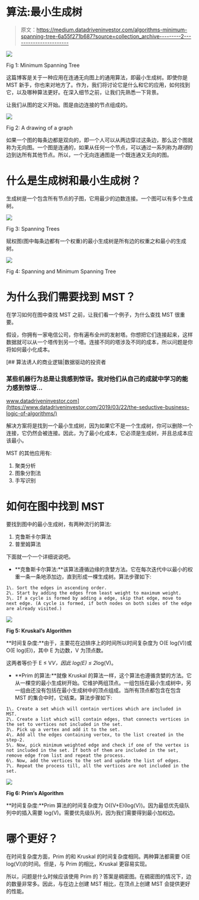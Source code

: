 # 算法:最小生成树

> 原文：<https://medium.datadriveninvestor.com/algorithms-minimum-spanning-tree-6a55f271b687?source=collection_archive---------2----------------------->

![](img/375f64a742530d921b41b1b67f0c1390.png)

Fig 1: Minimum Spanning Tree

这篇博客是关于一种应用在连通无向图上的通用算法，即最小生成树。即使你是 MST 新手，你也来对地方了。作为，我们将讨论它是什么和它的应用，如何找到它，以及哪种算法更好。在深入细节之前，让我们先熟悉一下背景。

让我们从图的定义开始。图是由边连接的节点组成的。

![](img/467aa93be0bb60fc83c83495e730953c.png)

Fig 2: A drawing of a graph

如果一个图的每条边都是双向的，即一个人可以从两边穿过这条边，那么这个图就称为无向图。一个图是连通的，如果从任何一个节点，可以通过一系列称为*路径*的边到达所有其他节点。所以，一个无向连通图是一个既连通又无向的图。

# 什么是生成树和最小生成树？

生成树是一个包含所有节点的子图，它用最少的边数连接。一个图可以有多个生成树。

![](img/9771ae4627fd2725629355a8e37efe03.png)

Fig 3: Spanning Trees

赋权图(图中每条边都有一个权重)的最小生成树是所有边的权重之和最小的生成树。

![](img/bb51861ae5ff6a76cb92b1959815165d.png)

Fig 4: Spanning and Minimum Spanning Tree

# 为什么我们需要找到 MST？

在学习如何在图中查找 MST 之前，让我们看一个例子，为什么查找 MST 很重要。

假设，你拥有一家电信公司，你有遍布全州的发射塔。你想把它们连接起来，这样数据就可以从一个塔传到另一个塔。连接不同的塔涉及不同的成本，所以问题是你将如何最小化成本。

[](https://www.datadriveninvestor.com/2019/03/22/the-seductive-business-logic-of-algorithms/) [## 算法诱人的商业逻辑|数据驱动的投资者

### 某些机器行为总是让我感到惊讶。我对他们从自己的成就中学习的能力感到惊讶…

www.datadriveninvestor.com](https://www.datadriveninvestor.com/2019/03/22/the-seductive-business-logic-of-algorithms/) 

解决方案将是找到一个最小生成树，因为如果它不是一个生成树，你可以删除一个连接，它仍然会被连接。因此，为了最小化成本，它必须是生成树，并且总成本应该最小。

MST 的其他应用有:

1.  聚类分析
2.  图象分割法
3.  手写识别

# 如何在图中找到 MST

要找到图中的最小生成树，有两种流行的算法:

1.  克鲁斯卡尔算法
2.  普里姆算法

下面就一个一个详细说说吧。

*   **克鲁斯卡尔算法:**该算法遵循边缘的贪婪方法。它在每次迭代中以最小的权重一条一条地添加边，直到形成一棵生成树。算法步骤如下:

```
1\. Sort the edges in ascending order.
2\. Start by adding the edges from least weight to maximum weight.
3\. If a cycle is formed by adding a edge, skip that edge, move to next edge. (A cycle is formed, if both nodes on both sides of the edge are already visited.)
```

![](img/9c9b35188724259634a13296b744116e.png)

**Fig 5: Kruskal’s Algorithm**

**时间复杂度:**由于，主要花在边排序上的时间所以时间复杂度为 O(E log(V))或 O(E log(E))，其中 E 为边数，V 为顶点数。

这两者等价于 E ≤ V*V，因此 log(E) ≤ 2*log(V)。

*   **Prim 的算法:**就像 Kruskal 的算法一样，这个算法也遵循贪婪的方法。它从一棵空的最小生成树开始。它维护两组顶点。一组包括在最小生成树中，另一组由还没有包括在最小生成树中的顶点组成。当所有顶点都包含在包含 MST 的集合中时，它结束。算法步骤如下:

```
1\. Create a set which will contain vertices which are included in MST.
2\. Create a list which will contain edges, that connects vertices in the set to vertices not included in the set.
3\. Pick up a vertex and add it to the set.
4\. Add all the edges containing vertex, to the list created in the step-2.
5\. Now, pick minimum weighted edge and check if one of the vertex is not included in the set. If both of them are included in the set, remove edge from list and repeat the process.
6\. Now, add the vertices to the set and update the list of edges.
7\. Repeat the process till, all the vertices are not included in the
set.
```

![](img/ac010073b5242cb700b3b2ec13cd1bc0.png)

**Fig 6: Prim’s Algorithm**

**时间复杂度:**Prim 算法的时间复杂度为 O((V+E)(log(V))。因为最低优先级队列中的插入需要 log(V)。需要优先级队列，因为我们需要得到最小加权边。

# 哪个更好？

在时间复杂度方面，Prim 的和 Kruskal 的时间复杂度相同。两种算法都需要 O(E log(V))的时间。但是，与 Prim 的相比，Kruskal 更容易实现。

所以，问题是什么时候应该使用 Prim 的？答案是稠密图。在稠密图的情况下，边的数量非常多。因此，与在边上创建 MST 相比，在顶点上创建 MST 会提供更好的性能。